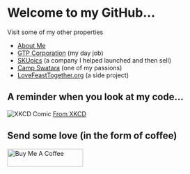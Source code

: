 # Welcome to my GitHub...
Visit some of my other properties
- [About Me](http://jmshearer.com)
- [GTP Corporation](https://www.gtpcorp.com) (my day job)
- [SKUpics](https://www.skupics.com) (a company I helped launched and then sell)
- [Camp Swatara](http://www.campswatara.org) (one of my passions)
- [LoveFeastTogether.org](https://lovefeasttogether.org) (a side project)

## A reminder when you look at my code...

![XKCD Comic](https://imgs.xkcd.com/comics/code_lifespan.png)
[From XKCD](https://xkcd.com/2730/)

## Send some love (in the form of coffee)
<a href="https://www.buymeacoffee.com/jmshearer" target="_blank"><img src="https://cdn.buymeacoffee.com/buttons/default-orange.png" alt="Buy Me A Coffee" height="41" width="174"></a>
